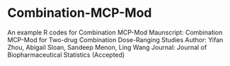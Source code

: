 # Combination-MCP-Mod
An example R codes for Combination MCP-Mod
Maunscript: Combination MCP-Mod for Two-drug Combination Dose-Ranging Studies
Author: Yifan Zhou, Abigail Sloan, Sandeep Menon, Ling Wang
Journal: Journal of Biopharmaceutical Statistics (Accepted)
